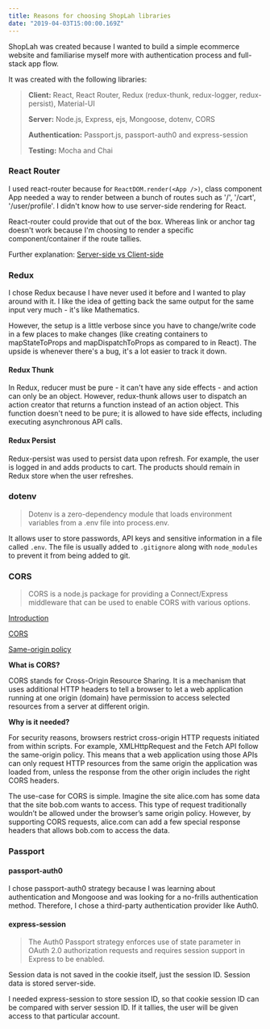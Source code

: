 ```yaml
---
title: Reasons for choosing ShopLah libraries
date: "2019-04-03T15:00:00.169Z"
---
```


ShopLah was created because I wanted to build a simple ecommerce website and familiarise myself more with authentication process and full-stack app flow. 

It was created with the following libraries:

> **Client:** React, React Router, Redux (redux-thunk, redux-logger, redux-persist), Material-UI
> 
> **Server:** Node.js, Express, ejs, Mongoose, dotenv, CORS
> 
> **Authentication:** Passport.js, passport-auth0 and express-session
> 
> **Testing:** Mocha and Chai

### React Router ###
I used react-router because for `ReactDOM.render(<App />)`, class component App needed a way to render between a bunch of routes such as '/', '/cart', '/user/profile'. I didn't know how to use server-side rendering for React.

React-router could provide that out of the box. Whereas link or anchor tag doesn't work because I'm choosing to render a specific component/container if the route tallies. 

Further explanation: [Server-side vs Client-side](https://stackoverflow.com/questions/27928372/react-router-urls-dont-work-when-refreshing-or-writing-manually)

### Redux ###
I chose Redux because I have never used it before and I wanted to play around with it. I like the idea of getting back the same output for the same input very much - it's like Mathematics. 

However, the setup is a little verbose since you have to change/write code in a few places to make changes (like creating containers to mapStateToProps and mapDispatchToProps as compared to in React). The upside is whenever there's a bug, it's a lot easier to track it down. 

#### Redux Thunk ####
In Redux, reducer must be pure - it can't have any side effects - and action can only be an object. However, redux-thunk allows user to dispatch an action creator that returns a function instead of an action object. This function doesn't need to be pure; it is allowed to have side effects, including executing asynchronous API calls. 

#### Redux Persist ####
Redux-persist was used to persist data upon refresh. For example, the user is logged in and adds products to cart. The products should remain in Redux store when the user refreshes.

### dotenv ###
> Dotenv is a zero-dependency module that loads environment variables from a .env file into process.env.

It allows user to store passwords, API keys and sensitive information in a file called `.env`. The file is usually added to `.gitignore` along with `node_modules` to prevent it from being added to git.

### CORS ###
> CORS is a node.js package for providing a Connect/Express middleware that can be used to enable CORS with various options.

[Introduction](https://www.html5rocks.com/en/tutorials/cors/)

[CORS](https://developer.mozilla.org/en-US/docs/Web/HTTP/CORS)

[Same-origin policy](https://developer.mozilla.org/en-US/docs/Web/Security/Same-origin_policy)

**What is CORS?**

CORS stands for Cross-Origin Resource Sharing. It is a mechanism that uses additional HTTP headers to tell a browser to let a web application running at one origin (domain) have permission to access selected resources from a server at different origin.

**Why is it needed?**

For security reasons, browsers restrict cross-origin HTTP requests initiated from within scripts. For example, XMLHttpRequest and the Fetch API follow the same-origin policy. This means that a web application using those APIs can only request HTTP resources from the same origin the application was loaded from, unless the response from the other origin includes the right CORS headers.

The use-case for CORS is simple. Imagine the site alice.com has some data that the site bob.com wants to access. This type of request traditionally wouldn’t be allowed under the browser’s same origin policy. However, by supporting CORS requests, alice.com can add a few special response headers that allows bob.com to access the data.

<!--
**Why did I have to use it for my webapp?**
-->

### Passport ###
#### passport-auth0 ####
I chose passport-auth0 strategy because I was learning about authentication and Mongoose and was looking for a no-frills authentication method. Therefore, I chose a third-party authentication provider like Auth0. 

#### express-session ####
> The Auth0 Passport strategy enforces use of state parameter in OAuth 2.0 authorization requests and requires session support in Express to be enabled.

Session data is not saved in the cookie itself, just the session ID. Session data is stored server-side.

I needed express-session to store session ID, so that cookie session ID can be compared with server session ID. If it tallies, the user will be given access to that particular account.
